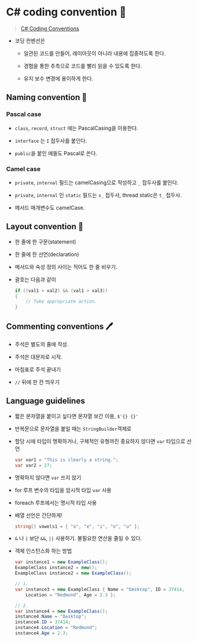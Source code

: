 # C# coding convention :memo:

> [C# Coding Conventions](https://docs.microsoft.com/en-us/dotnet/csharp/fundamentals/coding-style/coding-conventions)

- 코딩 컨벤션은

  - 일관된 코드를 만들어, 레이아웃이 아니라 내용에 집중하도록 한다.

  - 경험을 통한 추측으로 코드를 빨리 읽을 수 있도록 한다.

  - 유지 보수 변경에 용이하게 한다.

    

## Naming convention :speech_balloon:

### Pascal case

- `class`, `record`, `struct` 에는 PascalCasing을 이용한다.

- `interface` 는 `I` 접두사를 붙인다.

- `public`을 붙인 애들도 Pascal로 쓴다.



### Camel case

- `private`, `internal` 필드는 camelCasing으로 작성하고 `_` 접두사를 붙인다.

- `private`, `internal` 인 `static` 필드는 `s_` 접두사, thread static은 `t_` 접두사.
- 메서드 매개변수도 camelCase.



## Layout convention :triangular_ruler:

- 한 줄에 한 구문(statement)

- 한 줄에 한 선언(declaration)

- 메서드와 속성 정의 사이는 적어도 한 줄 비우기.

- 괄호는 다음과 같이

  ```C#
  if ((val1 > val2) && (val1 > val3))
  {
      // Take appropriate action.
  }
  ```

  

## Commenting conventions :pen:

- 주석은 별도의 줄에 작성.
- 주석은 대문자로 시작.
- 마침표로 주석 끝내기

- `//` 뒤에 한 칸 띄우기



## Language guidelines

- 짧은 문자열을 붙이고 싶다면 문자열 보간 이용, `$'{} {}'`
- 반복문으로 문자열을 붙일 때는 `StringBuilder`객체로

- 할당 시에 타입이 명확하거나, 구체적인 유형까진 중요하지 않다면 `var` 타입으로 선언

   ```c#
   var var1 = "This is clearly a string.";
   var var2 = 27;
   ```

- 명확하지 않다면 `var` 쓰지 않기 

- for 루프 변수의 타입을 암시적 타입 `var` 사용

- foreach 루프에서는 명시적 타입 사용

- 배열 선언은 간단하게!

  ```c#
  string[] vowels1 = { "a", "e", "i", "o", "u" };
  ```

- `&` 나 `|` 보단 `&&`, `||` 사용하기. 불필요한 연산을 줄일 수 있다.

- 객체 인스턴스화 하는 방법

  ```c#
  var instance1 = new ExampleClass();
  ExampleClass instance2 = new();
  ExampleClass instance2 = new ExampleClass();
  ```

  ```C#
  // 1.
  var instance3 = new ExampleClass { Name = "Desktop", ID = 37414,
      Location = "Redmond", Age = 2.3 };
  
  // 2.
  var instance4 = new ExampleClass();
  instance4.Name = "Desktop";
  instance4.ID = 37414;
  instance4.Location = "Redmond";
  instance4.Age = 2.3;
  ```

  

